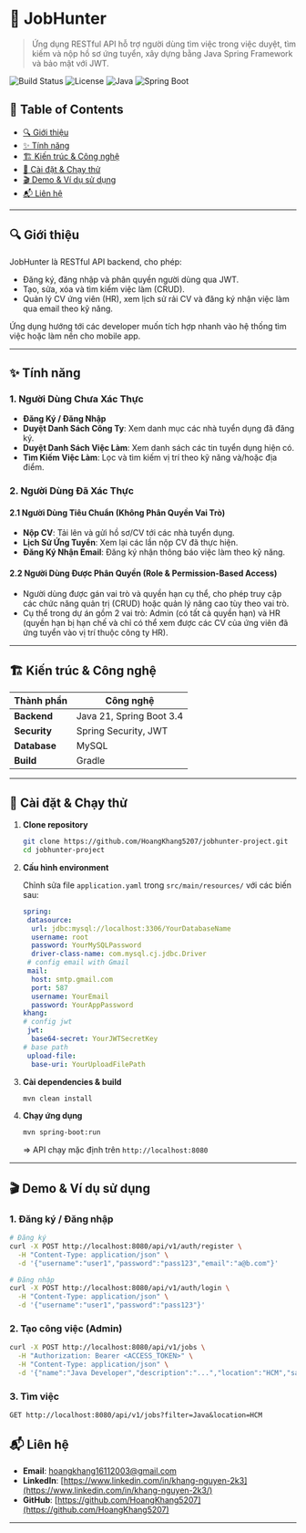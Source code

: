 # 📌 JobHunter

> Ứng dụng RESTful API hỗ trợ người dùng tìm việc trong việc duyệt, tìm kiếm và nộp hồ sơ ứng tuyển, xây dựng bằng Java Spring Framework và bảo mật với JWT.

![Build Status](https://img.shields.io/badge/build-passing-brightgreen)
![License](https://img.shields.io/badge/license-MIT-blue)
![Java](https://img.shields.io/badge/Java-21-orange)
![Spring Boot](https://img.shields.io/badge/Spring_Boot-3.4.4-brightgreen)

## 📑 Table of Contents

* [🔍 Giới thiệu](#-giới-thiệu)
* [✨ Tính năng](#-tính-năng)
* [🏗️ Kiến trúc & Công nghệ](#️-kiến-trúc--công-nghệ)
* [🚀 Cài đặt & Chạy thử](#-cài-đặt--chạy-thử)
* [🎬 Demo & Ví dụ sử dụng](#-demo--ví-dụ-sử-dụng)
* [📬 Liên hệ](#-liên-hệ)

---

## 🔍 Giới thiệu

JobHunter là RESTful API backend, cho phép:

* Đăng ký, đăng nhập và phân quyền người dùng qua JWT.
* Tạo, sửa, xóa và tìm kiếm việc làm (CRUD).
* Quản lý CV ứng viên (HR), xem lịch sử rải CV và đăng ký nhận việc làm qua email theo kỹ năng.

Ứng dụng hướng tới các developer muốn tích hợp nhanh vào hệ thống tìm việc hoặc làm nền cho mobile app.

---

## ✨ Tính năng

### 1. Người Dùng Chưa Xác Thực

* **Đăng Ký / Đăng Nhập**
* **Duyệt Danh Sách Công Ty**: Xem danh mục các nhà tuyển dụng đã đăng ký.
* **Duyệt Danh Sách Việc Làm**: Xem danh sách các tin tuyển dụng hiện có.
* **Tìm Kiếm Việc Làm**: Lọc và tìm kiếm vị trí theo kỹ năng và/hoặc địa điểm.

### 2. Người Dùng Đã Xác Thực

#### 2.1 Người Dùng Tiêu Chuẩn (Không Phân Quyền Vai Trò)

* **Nộp CV**: Tải lên và gửi hồ sơ/CV tới các nhà tuyển dụng.
* **Lịch Sử Ứng Tuyển**: Xem lại các lần nộp CV đã thực hiện.
* **Đăng Ký Nhận Email**: Đăng ký nhận thông báo việc làm theo kỹ năng.

#### 2.2 Người Dùng Được Phân Quyền (Role & Permission-Based Access)

* Người dùng được gán vai trò và quyền hạn cụ thể, cho phép truy cập các chức năng quản trị (CRUD) hoặc quản lý nâng cao tùy theo vai trò.
* Cụ thể trong dự án gồm 2 vai trò: Admin (có tất cả quyền hạn) và HR (quyền hạn bị hạn chế và chỉ có thể xem được các CV của ứng viên đã ứng tuyển vào vị trí thuộc công ty HR).

---

## 🏗️ Kiến trúc & Công nghệ

| Thành phần     | Công nghệ                           |
| -------------- | ----------------------------------- |
| **Backend**    | Java 21, Spring Boot 3.4            |
| **Security**   | Spring Security, JWT                |
| **Database**   | MySQL                               |
| **Build**      | Gradle                              |

---

## 🚀 Cài đặt & Chạy thử

1. **Clone repository**

   ```bash
   git clone https://github.com/HoangKhang5207/jobhunter-project.git
   cd jobhunter-project
   ```

2. **Cấu hình environment**

   Chỉnh sửa file `application.yaml` trong `src/main/resources/` với các biến sau:

   ```yaml
   spring:
    datasource:
     url: jdbc:mysql://localhost:3306/YourDatabaseName
     username: root
     password: YourMySQLPassword
     driver-class-name: com.mysql.cj.jdbc.Driver
    # config email with Gmail
    mail:
     host: smtp.gmail.com
     port: 587
     username: YourEmail
     password: YourAppPassword
   khang:
   # config jwt
    jwt:
     base64-secret: YourJWTSecretKey
   # base path
    upload-file:
     base-uri: YourUploadFilePath

4. **Cài dependencies & build**

   ```bash
   mvn clean install
   ```

5. **Chạy ứng dụng**

   ```bash
   mvn spring-boot:run
   ```

   \=> API chạy mặc định trên `http://localhost:8080`

---

## 🎬 Demo & Ví dụ sử dụng

### 1. Đăng ký / Đăng nhập

```bash
# Đăng ký
curl -X POST http://localhost:8080/api/v1/auth/register \
  -H "Content-Type: application/json" \
  -d '{"username":"user1","password":"pass123","email":"a@b.com"}'

# Đăng nhập
curl -X POST http://localhost:8080/api/v1/auth/login \
  -H "Content-Type: application/json" \
  -d '{"username":"user1","password":"pass123"}'
```

### 2. Tạo công việc (Admin)

```bash
curl -X POST http://localhost:8080/api/v1/jobs \
  -H "Authorization: Bearer <ACCESS_TOKEN>" \
  -H "Content-Type: application/json" \
  -d '{"name":"Java Developer","description":"...","location":"HCM","salary":"15000000", "quantity": 10, "level": "JUNIOR", "startDate": "2025-05-04T13:55:58.454607Z", "endDate": "2025-06-04T13:55:58.454607Z", "active": true, "skills": [ { "id": 500 }, { "id": 3 } ] }'
```

### 3. Tìm việc

```
GET http://localhost:8080/api/v1/jobs?filter=Java&location=HCM
```

## 📬 Liên hệ

* **Email**: [hoangkhang16112003@gmail.com](mailto:hoangkhang16112003@gmail.com)
* **LinkedIn**: [https://www.linkedin.com/in/khang-nguyen-2k3](https://www.linkedin.com/in/khang-nguyen-2k3/)
* **GitHub**: [https://github.com/HoangKhang5207](https://github.com/HoangKhang5207)

---

